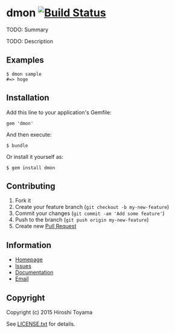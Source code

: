 # dmon [![Build Status](https://secure.travis-ci.org/toyama0919/dmon.png?branch=master)](http://travis-ci.org/toyama0919/dmon)

TODO: Summary

TODO: Description

## Examples

    $ dmon sample
    #=> hoge

## Installation

Add this line to your application's Gemfile:

    gem 'dmon'

And then execute:

    $ bundle

Or install it yourself as:

    $ gem install dmon

## Contributing

1. Fork it
2. Create your feature branch (`git checkout -b my-new-feature`)
3. Commit your changes (`git commit -am 'Add some feature'`)
4. Push to the branch (`git push origin my-new-feature`)
5. Create new [Pull Request](../../pull/new/master)

## Information

* [Homepage](https://github.com/toyama0919/dmon)
* [Issues](https://github.com/toyama0919/dmon/issues)
* [Documentation](http://rubydoc.info/gems/dmon/frames)
* [Email](mailto:toyama0919@gmail.com)

## Copyright

Copyright (c) 2015 Hiroshi Toyama

See [LICENSE.txt](../LICENSE.txt) for details.
